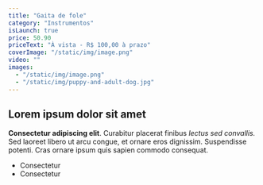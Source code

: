 ```yaml
---
title: "Gaita de fole"
category: "Instrumentos"
isLaunch: true
price: 50.90
priceText: "À vista - R$ 100,00 à prazo"
coverImage: "/static/img/image.png"
video: ""
images:
  - "/static/img/image.png"
  - "/static/img/puppy-and-adult-dog.jpg"
---
```


## Lorem ipsum dolor sit amet

**Consectetur adipiscing elit**. Curabitur placerat finibus *lectus sed convallis.* Sed laoreet libero ut arcu congue, et ornare eros dignissim. Suspendisse potenti. Cras ornare ipsum quis sapien commodo consequat.

+ Consectetur
+ Consectetur
